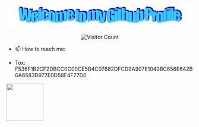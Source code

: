 <!-- "Hero" Header -->
<div align="center">
  <img src="https://raw.githubusercontent.com/Spectral-Source/Spectral-Source/main/images/welcome.png" style="max-width: 100%;" alt="Welcome to my Github Profile" />

  ![Visitor Count](https://profile-counter.glitch.me/Spectral-Source/count.svg)  

</div>

- 📫 How to reach me:
* Tox: F536F1B2CF2DBCC0C00CE5B4C07682DFCD9A907E1049BC656E642B6A6583D977E0D58F4F77D0

<img src="https://github.com/Spectral-Source/Spectral-Source/assets/137928993/3137ca9c-36e8-4631-bb98-1ff90304ba2c" width="100" height="100">

<!---
Spectral-Source/Spectral-Source is a ✨ special ✨ repository because its `README.md` (this file) appears on your GitHub profile.
You can click the Preview link to take a look at your changes.
--->


